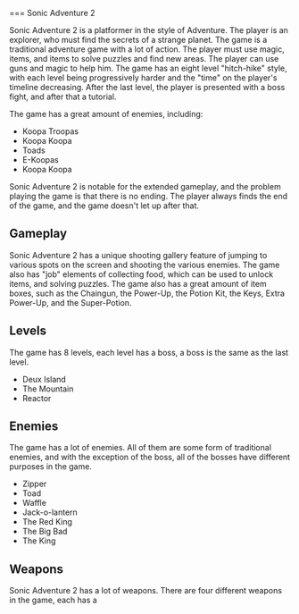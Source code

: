 
===
Sonic Adventure 2

Sonic Adventure 2 is a platformer in the style of Adventure. The player is an explorer, who must find the secrets of a strange planet. The game is a traditional adventure game with a lot of action. The player must use magic, items, and items to solve puzzles and find new areas. The player can use guns and magic to help him. The game has an eight level "hitch-hike" style, with each level being progressively harder and the "time" on the player's timeline decreasing. After the last level, the player is presented with a boss fight, and after that a tutorial.

The game has a great amount of enemies, including:

*   Koopa Troopas
*   Koopa Koopa
*   Toads
*   E-Koopas
*   Koopa Koopa

Sonic Adventure 2 is notable for the extended gameplay, and the problem playing the game is that there is no ending. The player always finds the end of the game, and the game doesn't let up after that.

## Gameplay

Sonic Adventure 2 has a unique shooting gallery feature of jumping to various spots on the screen and shooting the various enemies. The game also has "job" elements of collecting food, which can be used to unlock items, and solving puzzles. The game also has a great amount of item boxes, such as the Chaingun, the Power-Up, the Potion Kit, the Keys, Extra Power-Up, and the Super-Potion.

## Levels

The game has 8 levels, each level has a boss, a boss is the same as the last level.

*   Deux Island
*   The Mountain
*   Reactor

## Enemies

The game has a lot of enemies. All of them are some form of traditional enemies, and with the exception of the boss, all of the bosses have different purposes in the game.

*   Zipper
*   Toad
*   Waffle
*   Jack-o-lantern
*   The Red King
*   The Big Bad
*   The King

## Weapons

Sonic Adventure 2 has a lot of weapons. There are four different weapons in the game, each has a
